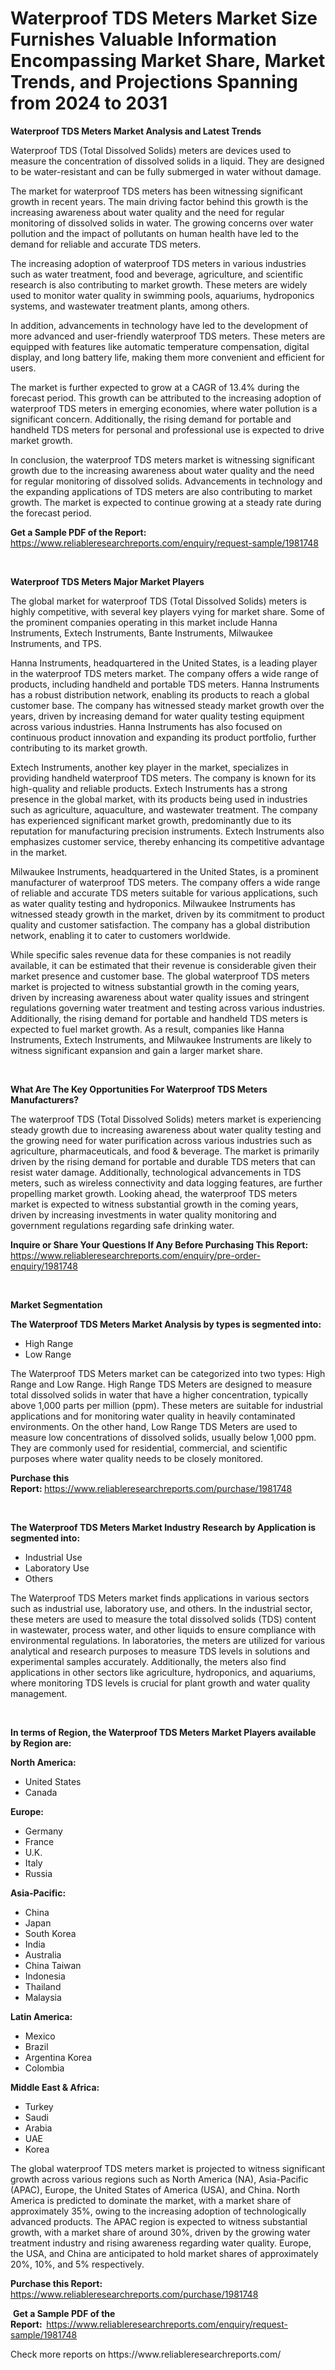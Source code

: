 <p><h1>Waterproof TDS Meters Market Size Furnishes Valuable Information Encompassing Market Share, Market Trends, and Projections Spanning from 2024 to 2031</h1></p><p><strong>Waterproof TDS Meters Market Analysis and Latest Trends</strong></p>
<p><p>Waterproof TDS (Total Dissolved Solids) meters are devices used to measure the concentration of dissolved solids in a liquid. They are designed to be water-resistant and can be fully submerged in water without damage.</p><p>The market for waterproof TDS meters has been witnessing significant growth in recent years. The main driving factor behind this growth is the increasing awareness about water quality and the need for regular monitoring of dissolved solids in water. The growing concerns over water pollution and the impact of pollutants on human health have led to the demand for reliable and accurate TDS meters.</p><p>The increasing adoption of waterproof TDS meters in various industries such as water treatment, food and beverage, agriculture, and scientific research is also contributing to market growth. These meters are widely used to monitor water quality in swimming pools, aquariums, hydroponics systems, and wastewater treatment plants, among others.</p><p>In addition, advancements in technology have led to the development of more advanced and user-friendly waterproof TDS meters. These meters are equipped with features like automatic temperature compensation, digital display, and long battery life, making them more convenient and efficient for users.</p><p>The market is further expected to grow at a CAGR of 13.4% during the forecast period. This growth can be attributed to the increasing adoption of waterproof TDS meters in emerging economies, where water pollution is a significant concern. Additionally, the rising demand for portable and handheld TDS meters for personal and professional use is expected to drive market growth.</p><p>In conclusion, the waterproof TDS meters market is witnessing significant growth due to the increasing awareness about water quality and the need for regular monitoring of dissolved solids. Advancements in technology and the expanding applications of TDS meters are also contributing to market growth. The market is expected to continue growing at a steady rate during the forecast period.</p></p>
<p><strong>Get a Sample PDF of the Report:&nbsp;</strong> <a href="https://www.reliableresearchreports.com/enquiry/request-sample/1981748">https://www.reliableresearchreports.com/enquiry/request-sample/1981748</a></p>
<p>&nbsp;</p>
<p><strong>Waterproof TDS Meters Major Market Players</strong></p>
<p><p>The global market for waterproof TDS (Total Dissolved Solids) meters is highly competitive, with several key players vying for market share. Some of the prominent companies operating in this market include Hanna Instruments, Extech Instruments, Bante Instruments, Milwaukee Instruments, and TPS.</p><p>Hanna Instruments, headquartered in the United States, is a leading player in the waterproof TDS meters market. The company offers a wide range of products, including handheld and portable TDS meters. Hanna Instruments has a robust distribution network, enabling its products to reach a global customer base. The company has witnessed steady market growth over the years, driven by increasing demand for water quality testing equipment across various industries. Hanna Instruments has also focused on continuous product innovation and expanding its product portfolio, further contributing to its market growth.</p><p>Extech Instruments, another key player in the market, specializes in providing handheld waterproof TDS meters. The company is known for its high-quality and reliable products. Extech Instruments has a strong presence in the global market, with its products being used in industries such as agriculture, aquaculture, and wastewater treatment. The company has experienced significant market growth, predominantly due to its reputation for manufacturing precision instruments. Extech Instruments also emphasizes customer service, thereby enhancing its competitive advantage in the market.</p><p>Milwaukee Instruments, headquartered in the United States, is a prominent manufacturer of waterproof TDS meters. The company offers a wide range of reliable and accurate TDS meters suitable for various applications, such as water quality testing and hydroponics. Milwaukee Instruments has witnessed steady growth in the market, driven by its commitment to product quality and customer satisfaction. The company has a global distribution network, enabling it to cater to customers worldwide.</p><p>While specific sales revenue data for these companies is not readily available, it can be estimated that their revenue is considerable given their market presence and customer base. The global waterproof TDS meters market is projected to witness substantial growth in the coming years, driven by increasing awareness about water quality issues and stringent regulations governing water treatment and testing across various industries. Additionally, the rising demand for portable and handheld TDS meters is expected to fuel market growth. As a result, companies like Hanna Instruments, Extech Instruments, and Milwaukee Instruments are likely to witness significant expansion and gain a larger market share.</p></p>
<p>&nbsp;</p>
<p><strong>What Are The Key Opportunities For Waterproof TDS Meters Manufacturers?</strong></p>
<p><p>The waterproof TDS (Total Dissolved Solids) meters market is experiencing steady growth due to increasing awareness about water quality testing and the growing need for water purification across various industries such as agriculture, pharmaceuticals, and food & beverage. The market is primarily driven by the rising demand for portable and durable TDS meters that can resist water damage. Additionally, technological advancements in TDS meters, such as wireless connectivity and data logging features, are further propelling market growth. Looking ahead, the waterproof TDS meters market is expected to witness substantial growth in the coming years, driven by increasing investments in water quality monitoring and government regulations regarding safe drinking water.</p></p>
<p><strong>Inquire or Share Your Questions If Any Before Purchasing This Report:</strong> <a href="https://www.reliableresearchreports.com/enquiry/pre-order-enquiry/1981748">https://www.reliableresearchreports.com/enquiry/pre-order-enquiry/1981748</a></p>
<p>&nbsp;</p>
<p><strong>Market Segmentation</strong></p>
<p><strong>The Waterproof TDS Meters Market Analysis by types is segmented into:</strong></p>
<p><ul><li>High Range</li><li>Low Range</li></ul></p>
<p><p>The Waterproof TDS Meters market can be categorized into two types: High Range and Low Range. High Range TDS Meters are designed to measure total dissolved solids in water that have a higher concentration, typically above 1,000 parts per million (ppm). These meters are suitable for industrial applications and for monitoring water quality in heavily contaminated environments. On the other hand, Low Range TDS Meters are used to measure low concentrations of dissolved solids, usually below 1,000 ppm. They are commonly used for residential, commercial, and scientific purposes where water quality needs to be closely monitored.</p></p>
<p><strong>Purchase this Report:&nbsp;</strong><a href="https://www.reliableresearchreports.com/purchase/1981748">https://www.reliableresearchreports.com/purchase/1981748</a></p>
<p>&nbsp;</p>
<p><strong>The Waterproof TDS Meters Market Industry Research by Application is segmented into:</strong></p>
<p><ul><li>Industrial Use</li><li>Laboratory Use</li><li>Others</li></ul></p>
<p><p>The Waterproof TDS Meters market finds applications in various sectors such as industrial use, laboratory use, and others. In the industrial sector, these meters are used to measure the total dissolved solids (TDS) content in wastewater, process water, and other liquids to ensure compliance with environmental regulations. In laboratories, the meters are utilized for various analytical and research purposes to measure TDS levels in solutions and experimental samples accurately. Additionally, the meters also find applications in other sectors like agriculture, hydroponics, and aquariums, where monitoring TDS levels is crucial for plant growth and water quality management.</p></p>
<p>&nbsp;</p>
<p><strong>In terms of Region, the Waterproof TDS Meters Market Players available by Region are:</strong></p>
<p>
    <p> <strong> North America: </strong>
        <ul>
            <li>United States</li>
            <li>Canada</li>
        </ul>
        </p> 
    <p> <strong> Europe: </strong>
        <ul>
            <li>Germany</li>
            <li>France</li>
            <li>U.K.</li>
            <li>Italy</li>
            <li>Russia</li>
        </ul>
        </p> 
    <p> <strong> Asia-Pacific: </strong>
        <ul>
            <li>China</li>
            <li>Japan</li>
            <li>South Korea</li>
            <li>India</li>
            <li>Australia</li>
            <li>China Taiwan</li>
            <li>Indonesia</li>
            <li>Thailand</li>
            <li>Malaysia</li>
        </ul>
        </p> 
    <p> <strong> Latin America: </strong>
        <ul>
            <li>Mexico</li>
            <li>Brazil</li>
            <li>Argentina Korea</li>
            <li>Colombia</li>
        </ul>
        </p> 
    <p> <strong> Middle East & Africa: </strong>
        <ul>
            <li>Turkey</li>
            <li>Saudi</li>
            <li>Arabia</li>
            <li>UAE</li>
            <li>Korea</li>
        </ul>
    </p>
    </p>
<p><p>The global waterproof TDS meters market is projected to witness significant growth across various regions such as North America (NA), Asia-Pacific (APAC), Europe, the United States of America (USA), and China. North America is predicted to dominate the market, with a market share of approximately 35%, owing to the increasing adoption of technologically advanced products. The APAC region is expected to witness substantial growth, with a market share of around 30%, driven by the growing water treatment industry and rising awareness regarding water quality. Europe, the USA, and China are anticipated to hold market shares of approximately 20%, 10%, and 5% respectively.</p></p>
<p><strong>Purchase this Report: </strong><a href="https://www.reliableresearchreports.com/purchase/1981748">https://www.reliableresearchreports.com/purchase/1981748</a></p>
<p>&nbsp;<strong>Get a Sample PDF of the Report:&nbsp;&nbsp;</strong><a href="https://www.reliableresearchreports.com/enquiry/request-sample/1981748">https://www.reliableresearchreports.com/enquiry/request-sample/1981748</a></p>
<p><strong></strong></p>
<p>Check more reports on https://www.reliableresearchreports.com/</p>
